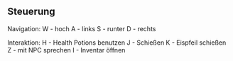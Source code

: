 Steuerung
---------

Navigation:
W - hoch
A - links
S - runter
D - rechts

Interaktion:
H - Health Potions benutzen
J - Schießen
K - Eispfeil schießen
Z - mit NPC sprechen
I - Inventar öffnen
